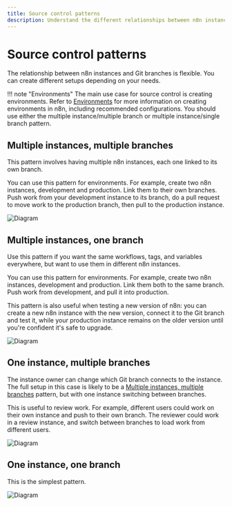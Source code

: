 ```yaml
---
title: Source control patterns
description: Understand the different relationships between n8n instances and Git branches that are possible with source control.
---
```


# Source control patterns

The relationship between n8n instances and Git branches is flexible. You can create different setups depending on your needs. 

!!! note "Environments"
	The main use case for source control is creating environments. Refer to [Environments](/environments/) for more information on creating environments in n8n, including recommended configurations. You should use either the multiple instance/multiple branch or multiple instance/single branch pattern.

## Multiple instances, multiple branches

This pattern involves having multiple n8n instances, each one linked to its own branch. 

You can use this pattern for environments. For example, create two n8n instances, development and production. Link them to their own branches. Push work from your development instance to its branch, do a pull request to move work to the production branch, then pull to the production instance.

![Diagram](/_images/source-control/vc-multi-multi.png)

## Multiple instances, one branch

Use this pattern if you want the same workflows, tags, and variables everywhere, but want to use them in different n8n instances. 

You can use this pattern for environments. For example, create two n8n instances, development and production. Link them both to the same branch. Push work from development, and pull it into production.

This pattern is also useful when testing a new version of n8n: you can create a new n8n instance with the new version, connect it to the Git branch and test it, while your production instance remains on the older version until you're confident it's safe to upgrade.

![Diagram](/_images/source-control/vc-multi-one.png)

## One instance, multiple branches

The instance owner can change which Git branch connects to the instance. The full setup in this case is likely to be a [Multiple instances, multiple branches](#multiple-instances-multiple-branches) pattern, but with one instance switching between branches.

This is useful to review work. For example, different users could work on their own instance and push to their own branch. The reviewer could work in a review instance, and switch between branches to load work from different users.

![Diagram](/_images/source-control/vc-one-multi.png)

## One instance, one branch

This is the simplest pattern.

![Diagram](/_images/source-control/vc-one-one.png)
